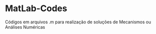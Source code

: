 # MatLab-Codes
Códigos em arquivos .m para realização de soluções de Mecanismos ou Análises Numéricas
